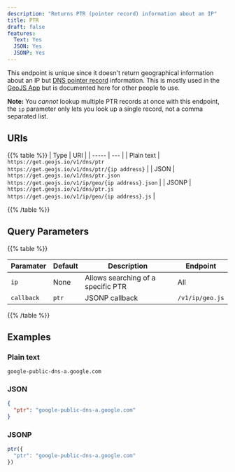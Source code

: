 ```yaml
---
description: "Returns PTR (pointer record) information about an IP"
title: PTR
draft: false
features:
  Text: Yes
  JSON: Yes
  JSONP: Yes
---
```


This endpoint is unique since it doesn't return geographical information about an IP but [DNS pointer record](https://en.wikipedia.org/wiki/Reverse_DNS_lookup) information. This is mostly used in the [GeoJS App](https://app.geojs.io/) but is documented here for other people to use.

**Note:** You _cannot_ lookup multiple PTR records at once with this endpoint, the `ip` parameter only lets you look up a single record, not a comma separated list.

## URIs

{{% table %}}
| Type  | URI |
| ----- | --- |
| Plain text | `https://get.geojs.io/v1/dns/ptr` <br> `https://get.geojs.io/v1/dns/ptr/{ip address}` |
| JSON  | `https://get.geojs.io/v1/dns/ptr.json` <br> `https://get.geojs.io/v1/ip/geo/{ip address}.json` |
| JSONP | `https://get.geojs.io/v1/dns/ptr.js` <br> `https://get.geojs.io/v1/ip/geo/{ip address}.js` |

{{% /table %}}

## Query Parameters

{{% table %}}

| Paramater  | Default | Description                        | Endpoint        |
| ---------- | ------- | ---------------------------------- | --------------- |
| `ip`       | None    | Allows searching of a specific PTR | All             |
| `callback` | `ptr`   | JSONP callback                     | `/v1/ip/geo.js` |

{{% /table %}}

## Examples

### Plain text

```text
google-public-dns-a.google.com
```

### JSON

```json
{
  "ptr": "google-public-dns-a.google.com"
}
```

### JSONP

```javascript
ptr({
  "ptr": "google-public-dns-a.google.com"
})
```
